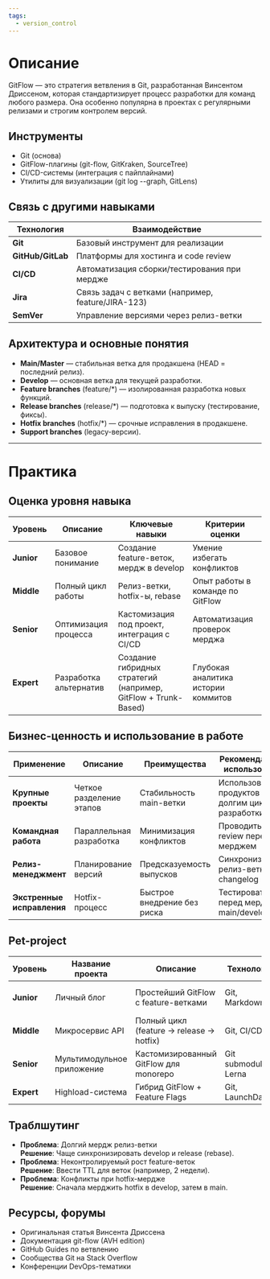 ```yaml
---
tags:
  - version_control
---
```



# Описание  

GitFlow — это стратегия ветвления в Git, разработанная Винсентом Дриссеном, которая стандартизирует процесс разработки для команд любого размера. Она особенно популярна в проектах с регулярными релизами и строгим контролем версий.  

## Инструменты  
- Git (основа)  
- GitFlow-плагины (git-flow, GitKraken, SourceTree)  
- CI/CD-системы (интеграция с пайплайнами)  
- Утилиты для визуализации (git log --graph, GitLens)  

## Связь с другими навыками  

| Технология | Взаимодействие |  
|------------|----------------|  
| **Git**    | Базовый инструмент для реализации |  
| **GitHub/GitLab** | Платформы для хостинга и code review |  
| **CI/CD**  | Автоматизация сборки/тестирования при мердже |  
| **Jira**   | Связь задач с ветками (например, feature/JIRA-123) |  
| **SemVer**  | Управление версиями через релиз-ветки |  

## Архитектура и основные понятия  
- **Main/Master** — стабильная ветка для продакшена (HEAD = последний релиз).  
- **Develop** — основная ветка для текущей разработки.  
- **Feature branches** (feature/*) — изолированная разработка новых функций.  
- **Release branches** (release/*) — подготовка к выпуску (тестирование, фиксы).  
- **Hotfix branches** (hotfix/*) — срочные исправления в продакшене.  
- **Support branches** (legacy-версии).  

---

# Практика  

## Оценка уровня навыка  

| Уровень   | Описание | Ключевые навыки | Критерии оценки |  
|-----------|----------|----------------|----------------|  
| **Junior** | Базовое понимание | Создание feature-веток, мердж в develop | Умение избегать конфликтов |  
| **Middle** | Полный цикл работы | Релиз-ветки, hotfix-ы, rebase | Опыт работы в команде по GitFlow |  
| **Senior** | Оптимизация процесса | Кастомизация под проект, интеграция с CI/CD | Автоматизация проверок мерджа |  
| **Expert** | Разработка альтернатив | Создание гибридных стратегий (например, GitFlow + Trunk-Based) | Глубокая аналитика истории коммитов |  

## Бизнес-ценность и использование в работе  

| Применение | Описание | Преимущества | Рекомендации по использованию |  
|------------|----------|--------------|-------------------------------|  
| **Крупные проекты** | Четкое разделение этапов | Стабильность main-ветки | Использовать для продуктов с долгим циклом разработки |  
| **Командная работа** | Параллельная разработка | Минимизация конфликтов | Проводить code review перед мерджем |  
| **Релиз-менеджмент** | Планирование версий | Предсказуемость выпусков | Синхронизировать релиз-ветки с changelog |  
| **Экстренные исправления** | Hotfix-процесс | Быстрое внедрение без риска | Тестировать hotfix перед мерджем в main/develop |  

## Pet-project  

| Уровень   | Название проекта | Описание | Технологии | Критерий успеха | Вспомогательные ссылки |  
|-----------|------------------|----------|------------|-----------------|------------------------|  
| **Junior** | Личный блог | Простейший GitFlow с feature-ветками | Git, Markdown | Успешный мердж без конфликтов | Официальная документация git-flow |  
| **Middle** | Микросервис API | Полный цикл (feature → release → hotfix) | Git, CI/CD | Автоматизированный релиз | Примеры .gitlab-ci.yml |  
| **Senior** | Мультимодульное приложение | Кастомизированный GitFlow для monorepo | Git submodules, Lerna | Параллельные независимые релизы | Статьи о scaling GitFlow |  
| **Expert** | Highload-система | Гибрид GitFlow + Feature Flags | Git, LaunchDarkly | Бесшовные обновления | Кейсы крупных компаний |  

## Траблшутинг  
- **Проблема**: Долгий мердж релиз-ветки  
  **Решение**: Чаще синхронизировать develop и release (rebase).  
- **Проблема**: Неконтролируемый рост feature-веток  
  **Решение**: Ввести TTL для веток (например, 2 недели).  
- **Проблема**: Конфликты при hotfix-мердже  
  **Решение**: Сначала мерджить hotfix в develop, затем в main.  

## Ресурсы, форумы  
- Оригинальная статья Винсента Дриссена  
- Документация git-flow (AVH edition)  
- GitHub Guides по ветвлению  
- Сообщества Git на Stack Overflow  
- Конференции DevOps-тематики